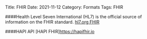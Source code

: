 Title: FHIR
Date: 2021-11-12
Category: Formats
Tags: FHIR
      
####Health Level Seven International (HL7) is the official source of information on the FHIR standard.
[ hl7.org  FHIR](https://www.hl7.org/fhir/resourcelist.html/)

####HAPI API
[HAPI FHIR]https://hapifhir.io

           



